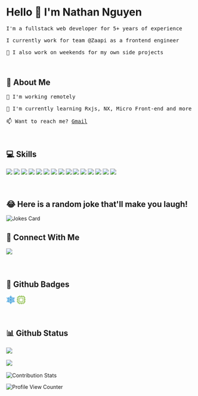 # Hello 🖖 I'm Nathan Nguyen

<pre>
I'm a fullstack web developer for 5+ years of experience

I currently work for team @Zaapi as a frontend engineer

💪 I also work on weekends for my own side projects
</pre>

<br/>

## 💫 About Me
<pre>
💼 I'm working remotely

🌱 I'm currently learning Rxjs, NX, Micro Front-end and more ...

📫 Want to reach me? <a href="mailto:nathan.makeitpro@gmail.com">Gmail</a>
</pre>
<br/>

## 💻 Skills

<p>
<img src="https://img.shields.io/badge/javascript-%23323330.svg?style=for-the-badge&logo=javascript&logoColor=%23F7DF1E" style="margin-bottom: 4px;" height="30px">
<img src="https://img.shields.io/badge/react-%2320232a.svg?style=for-the-badge&logo=react&logoColor=%2361DAFB" style="margin-bottom: 4px;" height="30px">
<img src="https://img.shields.io/badge/redux-%2320232a.svg?style=for-the-badge&logo=redux&logoColor=%2361DAFB" style="margin-bottom: 4px;" height="30px">
<img src="https://img.shields.io/badge/typescript-%23007ACC.svg?style=for-the-badge&logo=typescript&logoColor=white" style="margin-bottom: 4px;" height="30px">
<img src="https://img.shields.io/badge/NextJs-FCC624?style=for-the-badge&logo=nextjs&logoColor=black" style="margin-bottom: 4px;" height="30px">
<img src="https://img.shields.io/badge/react_native-%2320232a.svg?style=for-the-badge&logo=react&logoColor=%2361DAFB" style="margin-bottom: 4px;" height="30px">
<img src="https://img.shields.io/badge/html5-%23E34F26.svg?style=for-the-badge&logo=html5&logoColor=white" style="margin-bottom: 4px;" height="30px">
<img src="https://img.shields.io/badge/css3-%231572B6.svg?style=for-the-badge&logo=css3&logoColor=white" style="margin-bottom: 4px;" height="30px">
<img src="https://img.shields.io/badge/tailwindcss-%2338B2AC.svg?style=for-the-badge&logo=tailwind-css&logoColor=white" style="margin-bottom: 4px;" height="30px">
<img src="https://img.shields.io/badge/node.js-6DA55F?style=for-the-badge&logo=node.js&logoColor=white" style="margin-bottom: 4px;" height="30px">
<img src="https://img.shields.io/badge/express.js-%23404d59.svg?style=for-the-badge&logo=express&logoColor=%2361DAFB" style="margin-bottom: 4px;" height="30px">
<img src="https://img.shields.io/badge/graphql-%23404d59.svg?style=for-the-badge&logo=graphql&logoColor=%2361DAFB" style="margin-bottom: 4px;" height="30px">
<img src="https://img.shields.io/badge/git-%23F05033.svg?style=for-the-badge&logo=git&logoColor=white" style="margin-bottom: 4px;" height="30px">
<img src="https://img.shields.io/badge/java-%23ED8B00.svg?style=for-the-badge&logo=java&logoColor=white" style="margin-bottom: 4px;" height="30px">
<img src="https://img.shields.io/badge/Linux-FCC624?style=for-the-badge&logo=linux&logoColor=black" style="margin-bottom: 4px;" height="30px">
</p>

<br/>

## 😂 Here is a random joke that'll make you laugh!
![Jokes Card](https://readme-jokes.vercel.app/api)

## 👥 Connect With Me

<p>
<!-- <a href="https://linkedin.com/in/https://www.linkedin.com/in/fs-nathan/"><img src="https://img.shields.io/badge/linkedin-%230077B5.svg?style=for-the-badge&logo=linkedin&logoColor=white" style="margin-bottom: 4px;" height="30px" target="_blank"></a> -->
<!-- <a href="https://twitter.com/https://www.twitter.com/fs-nathan/"><img src="https://img.shields.io/badge/Twitter-%231DA1F2.svg?style=for-the-badge&logo=Twitter&logoColor=white" style="margin-bottom: 4px;" height="30px" target="_blank"></a> -->
<a href="https://www.facebook.com/nahtan.ng"><img src="https://img.shields.io/badge/Facebook-%231877F2.svg?style=for-the-badge&logo=Facebook&logoColor=white" style="margin-bottom: 4px;" height="30px" target="_blank"></a>
<!-- <a href="https://www.instagram.com/https://www.twitter.com/fs-nathan/"><img src="https://img.shields.io/badge/Instagram-%23E4405F.svg?style=for-the-badge&logo=Instagram&logoColor=white" style="margin-bottom: 4px;" height="30px" target="_blank"></a> -->
</p>

<br/>

## 🌟 Github Badges

<p>
<img src="https://raw.githubusercontent.com/acervenky/animated-github-badges/master/assets/acbadge.gif" height="24px">
<img src="https://raw.githubusercontent.com/acervenky/animated-github-badges/master/assets/devbadge.gif" height="24px">
</p>

<!-- ## 🏆 GitHub Trophies

<p><img src="https://github-profile-trophy.vercel.app/?username=fs-nathan">
</p> -->

<br/>


## 📊 Github Status

<p><img src="https://github-readme-stats.vercel.app/api/top-langs/?username=fs-nathan&layout=compact"><p>

<p><img src="https://github-readme-streak-stats.herokuapp.com/?user=fs-nathan"><p>

![Contribution Stats](https://github-contribution-stats.vercel.app/api/?username=fs-nathan)
<br/>


![Profile View Counter](https://komarev.com/ghpvc/?username=fs-nathan)